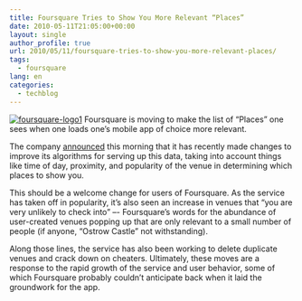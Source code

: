 ```yaml
---
title: Foursquare Tries to Show You More Relevant “Places”
date: 2010-05-11T21:05:00+00:00
layout: single
author_profile: true
url: 2010/05/11/foursquare-tries-to-show-you-more-relevant-places/
tags:
  - foursquare
lang: en
categories: 
  - techblog
---
```

[![foursquare-logo1](http://lh6.ggpht.com/_vaUVXcmC3OI/S-m_gGgko1I/AAAAAAAACLw/S4Mzlj8bt2A/foursquare-logo1_thumb%5B2%5D.jpg?imgmax=800 "foursquare-logo1")](http://lh3.ggpht.com/_vaUVXcmC3OI/S-m_eJtVjNI/AAAAAAAACLo/ws_VLFtnNjA/s1600-h/foursquare-logo1%5B4%5D.jpg) Foursquare is moving to make the list of “Places” one sees when one loads one’s mobile app of choice more relevant. 

The company [announced](http://blog.foursquare.com/post/589698188/weve-just-made-the-places-screen-smarter) this morning that it has recently made changes to improve its algorithms for serving up this data, taking into account things like time of day, proximity, and popularity of the venue in determining which places to show you. 

This should be a welcome change for users of Foursquare. As the service has taken off in popularity, it’s also seen an increase in venues that “you are very unlikely to check into” –- Foursquare’s words for the abundance of user-created venues popping up that are only relevant to a small number of people (if anyone, “Ostrow Castle” not withstanding). 

Along those lines, the service has also been working to delete duplicate venues and crack down on cheaters. Ultimately, these moves are a response to the rapid growth of the service and user behavior, some of which Foursquare probably couldn’t anticipate back when it laid the groundwork for the app.